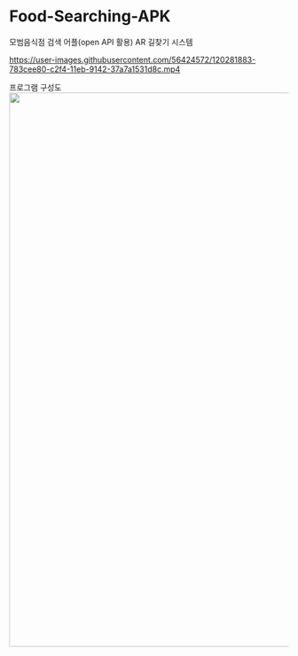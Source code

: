# Food-Searching-APK
모범음식점 검색 어플(open API 활용) AR 길찾기 시스템

https://user-images.githubusercontent.com/56424572/120281883-783cee80-c2f4-11eb-9142-37a7a1531d8c.mp4


프로그램 구성도
<img src = "https://user-images.githubusercontent.com/56424572/120973199-977ec480-c7a9-11eb-9165-60ebd6e6f328.png" width="1000px">
